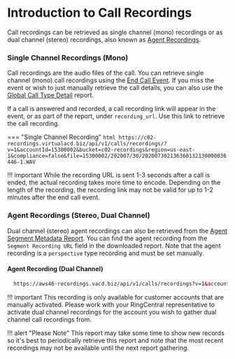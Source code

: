 # Introduction to Call Recordings

Call recordings can be retrieved as single channel (mono) recordings or as dual channel (stereo) recordings, also known as [Agent Recordings](https://support.ringcentral.com/engagevoice/admin/voice-admin-set-up-agent-recording.html).  

### Single Channel Recordings (Mono)

Call recordings are the audio files of the call. You can retrieve single channel (mono) call recordings using the [End Call Event](../../notifications/wfm/payload-wfm/#end-call-events). If you miss the event or wish to just manually retrieve the call details, you can also use the [Global Call Type Detail](../../analytics/reports/global-call-type-detail-report#call-recordings) report.

If a call is answered and recorded, a call recording link will appear in the event, or as part of the report, under `recording_url`. Use this link to retrieve the call recording.

=== "Single Channel Recording"
    ```html
      https://c02-recordings.virtualacd.biz/api/v1/calls/recordings/?v=1&accountId=15300002&bucket=c02-recordings&region=us-east-1&compliance=false&file=15300002/202007/30/202007302136360132130000036446-1.WAV
    ```

!!! important
    While the recording URL is sent 1-3 seconds after a call is ended, the actual recording takes more time to encode. Depending on the length of the recording, the recording link may not be valid for up to 1-2 minutes after the end call event.


### Agent Recordings (Stereo, Dual Channel)

Dual channel (stereo) agent recordings can also be retrieved from the [Agent Segment Metadata Report](../../analytics/reports/agent-segment-metadata-report.md). You can find the agent recording from the `Segment Recording URL` field in the downloaded report.  Note that the agent recording is a `perspective` type recording and must be set manually.

#### Agent Recording (Dual Channel)
```html
  https://aws46-recordings.vacd.biz/api/v1/calls/recordings?v=1&accountId=15300002&bucket=aws46-recordings&region=us-west-2&compliance=true&file=perspective/15300002/202008/05/202008051517160139120000000370-session-2-stereo.WAV
```

!!! important
    This recording is only available for customer accounts that are manually activated. Please work with your RingCentral representative to activate dual channel recordings for the account you wish to gather dual channel call recordings from.

!!! alert "Please Note"
    This report may take some time to show new records so it's best to periodically retrieve this report and note that the most recent recordings may not be available until the next report gathering.
